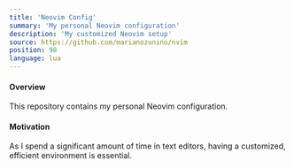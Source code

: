 ```yaml
---
title: 'Neovim Config'
summary: 'My personal Neovim configuration'
description: 'My customized Neovim setup'
source: https://github.com/marianozunino/nvim
position: 98
language: lua
---
```


#### Overview

This repository contains my personal Neovim configuration.

#### Motivation

As I spend a significant amount of time in text editors, having a customized, efficient environment is essential.
